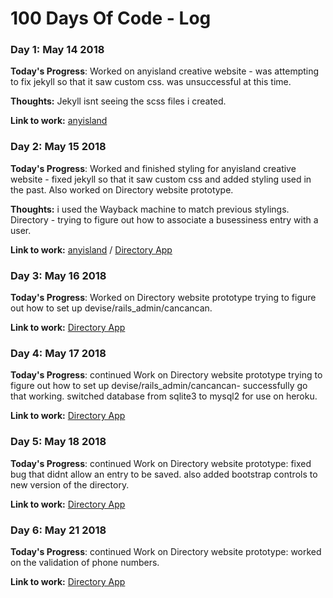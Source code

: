 # 100 Days Of Code - Log

### Day 1: May 14 2018


**Today's Progress**: Worked on anyisland creative website - was attempting to fix jekyll so that it saw custom css. was unsuccessful at this time.

**Thoughts:** Jekyll isnt seeing the scss files i created.

**Link to work:** [anyisland](http://www.anyisland.com)



### Day 2: May 15 2018


**Today's Progress**: Worked and finished styling for anyisland creative website - fixed jekyll so that it saw custom css and added styling used in the past. Also worked on Directory website prototype.

**Thoughts:** i used the Wayback machine to match previous stylings. Directory - trying to figure out how to associate a busessiness entry with a user.

**Link to work:** [anyisland](http://www.anyisland.com) / [Directory App](https://anyisland-directory.herokuapp.com/)


  ### Day 3: May 16 2018


**Today's Progress**: Worked on Directory website prototype trying to figure out how to set up devise/rails_admin/cancancan.

**Link to work:** [Directory App](https://anyisland-directory.herokuapp.com/)

 ### Day 4: May 17 2018


**Today's Progress**: continued Work on Directory website prototype trying to figure out how to set up devise/rails_admin/cancancan- successfully go that working. switched database from sqlite3 to mysql2 for use on heroku.

**Link to work:** [Directory App](https://anyisland-directory.herokuapp.com/)

### Day 5: May 18 2018


**Today's Progress**: continued Work on Directory website prototype: fixed bug that didnt allow an entry to be saved. also added bootstrap controls to new version of the directory.

**Link to work:** [Directory App](https://anyisland-directory.herokuapp.com/)

### Day 6: May 21 2018


**Today's Progress**: continued Work on Directory website prototype: worked on the validation of phone numbers.

**Link to work:** [Directory App](https://anyisland-directory.herokuapp.com/)

  
  